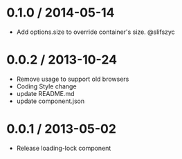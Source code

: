 
0.1.0 / 2014-05-14
==================

 * Add options.size to override container's size. @slifszyc

0.0.2 / 2013-10-24
==================

 * Remove  usage to support old browsers
 * Coding Style change
 * update README.md
 * update component.json

0.0.1 / 2013-05-02
==================

  * Release loading-lock component
